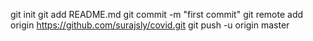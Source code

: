 git init
git add README.md
git commit -m "first commit"
git remote add origin https://github.com/surajsly/covid.git
git push -u origin master
                
